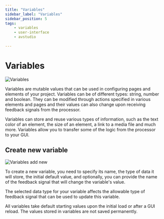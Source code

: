 ```yaml
---
title: "Variables"
sidebar_label: "Variables"
sidebar_position: 5
tags:
    - variables
    - user-interface
    - avstudio
    
---
```


#  Variables 


![Variables](./img/variables1.png)

Variables are mutable values that can be used in configuring pages and
elements of your project. Variables can be of different types: string,
number and boolean. They can be modified through actions specified in
various elements and pages and their values can also change upon
receiving feedback signals from the processor.

Variables can store and reuse various types of information, such as the
text color of an element, the size of an element, a link to a media file
and much more. Variables allow you to transfer some of the logic from
the processor to your GUI.

## Create new variable

![Variables add new](./img/variables_add_new.png)

To create a new variable, you need to specify its name, the type of data
it will store, the initial default value, and optionally, you can
provide the name of the feedback signal that will change the variable's
value.

The selected data type for your variable affects the allowable type of
feedback signal that can be used to update this variable.

All variables take default starting values upon the initial load or
after a GUI reload. The values stored in variables are not saved
permanently.

